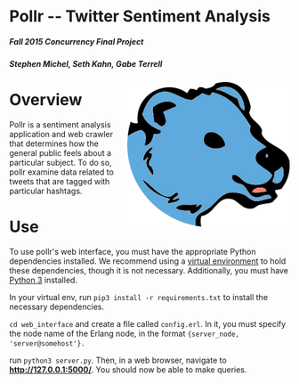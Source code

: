 # Pollr -- Twitter Sentiment Analysis #
##### Fall 2015 Concurrency Final Project #####
##### Stephen Michel, Seth Kahn, Gabe Terrell #####

<img align="right" height="260" src="web_interface/static/pollr_head.png">

# Overview
Pollr is a sentiment analysis application and web crawler that determines how the general public feels about a particular subject. To do so, pollr examine data related to tweets that are tagged with particular hashtags.

# Use
To use pollr's web interface, you must have the appropriate Python dependencies installed. We recommend using a [virtual environment](https://virtualenv.readthedocs.org/en/latest/) to hold these dependencies, though it is not necessary. Additionally, you must have [Python 3](https://www.python.org/download/releases/3.0/) installed.

In your virtual env, run
`pip3 install -r requirements.txt`
to install the necessary dependencies.

`cd web_interface` and create a file called `config.erl`. In it, you must specify the node name of the Erlang node, in the format `{server_node, 'server@somehost'}.`

run `python3 server.py`. Then, in a web browser, navigate to __http://127.0.0.1:5000/__. You should now be able to make queries.
